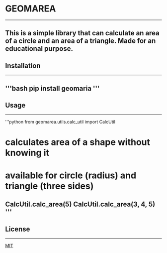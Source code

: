 # GEOMAREA 
---
This is a simple library that can calculate an area of a circle and an area of a triangle.
Made for an educational purpose.
---
## Installation
---
'''bash
pip install geomaria
'''
---
## Usage
---
'''python
from geomarea.utils.calc_util import CalcUtil

# calculates area of a shape without knowing it
# available for circle (radius) and triangle (three sides)

CalcUtil.calc_area(5)
CalcUtil.calc_area(3, 4, 5)
'''
---
## License
---
[MIT](https://choosealicense.com/licenses/mit/)
